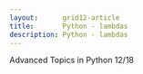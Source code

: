 ```yaml
---
layout:      grid12-article
title:       Python - lambdas
description: Python - lambdas
---
```



Advanced Topics in Python 12/18